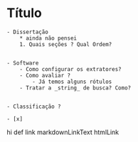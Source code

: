 

# Título 


	- Dissertação 
		* ainda não pensei
		1. Quais seções ? Qual Ordem?

	
	- Software 
		- Como configurar os extratores?
		- Como avaliar ?
			- Já temos alguns rótulos
		- Tratar a _string_ de busca? Como?
		

	- Classificação ?

	- [x]




hi def link markdownLinkText              htmlLink



